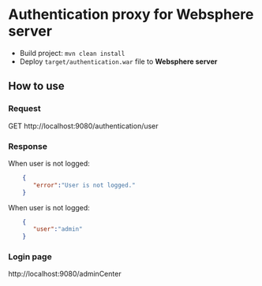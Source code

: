 # Authentication proxy for Websphere server

- Build project: `mvn clean install`
- Deploy `target/authentication.war` file to **Websphere server**

## How to use

### Request

GET http://localhost:9080/authentication/user

### Response

When user is not logged:
```json
    {
       "error":"User is not logged."
    }
```

When user is not logged:
```json
    {
       "user":"admin"
    }
```


### Login page

http://localhost:9080/adminCenter
